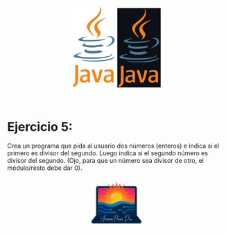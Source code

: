 <p align="center">
  <img src="https://raw.githubusercontent.com/APoves/Java/main/claro.png#gh-light-mode-only" alt="Logo modo claro" width="100">
  <img src="https://raw.githubusercontent.com/APoves/Java/main/oscuro.png#gh-dark-mode-only" alt="Logo modo oscuro" width="100">
</p>
<br>

# Ejercicio 5: 
Crea un programa que pida al usuario dos números (enteros) e indica si el primero es divisor del segundo.
Luego indica si el segundo número es divisor del segundo.
(Ojo, para que un número sea divisor de otro, el módulo/resto debe dar 0).
 <br>

<p align="center">
<img src="https://github.com/APoves/APoves/blob/main/logo.png" alt="Mi Logo" width="120"/>
</p>
